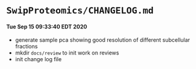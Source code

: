 # `SwipProteomics/CHANGELOG.md`

#### Tue Sep 15 09:33:40 EDT 2020
* generate sample pca showing good resolution of different subcellular fractions
* mkdir `docs/review` to init work on reviews
* init change log file



